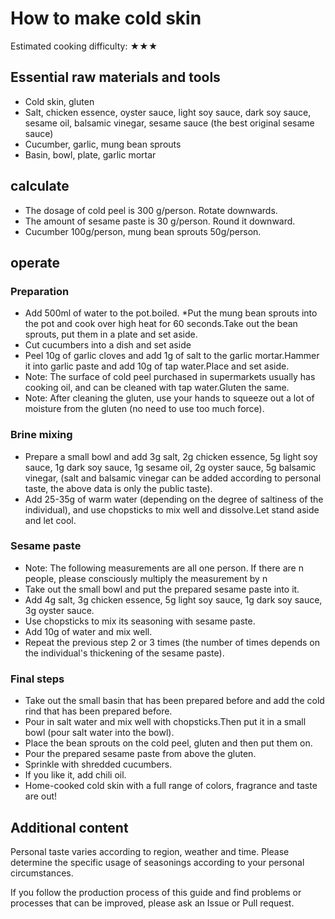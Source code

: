 # How to make cold skin

Estimated cooking difficulty: ★★★

## Essential raw materials and tools

* Cold skin, gluten
* Salt, chicken essence, oyster sauce, light soy sauce, dark soy sauce, sesame oil, balsamic vinegar, sesame sauce (the best original sesame sauce)
* Cucumber, garlic, mung bean sprouts
* Basin, bowl, plate, garlic mortar

## calculate

* The dosage of cold peel is 300 g/person. Rotate downwards.
* The amount of sesame paste is 30 g/person. Round it downward.
* Cucumber 100g/person, mung bean sprouts 50g/person.

## operate

### Preparation

* Add 500ml of water to the pot.boiled.
*Put the mung bean sprouts into the pot and cook over high heat for 60 seconds.Take out the bean sprouts, put them in a plate and set aside.
* Cut cucumbers into a dish and set aside
* Peel 10g of garlic cloves and add 1g of salt to the garlic mortar.Hammer it into garlic paste and add 10g of tap water.Place and set aside.
* Note: The surface of cold peel purchased in supermarkets usually has cooking oil, and can be cleaned with tap water.Gluten the same.
* Note: After cleaning the gluten, use your hands to squeeze out a lot of moisture from the gluten (no need to use too much force).

### Brine mixing

* Prepare a small bowl and add 3g salt, 2g chicken essence, 5g light soy sauce, 1g dark soy sauce, 1g sesame oil, 2g oyster sauce, 5g balsamic vinegar, (salt and balsamic vinegar can be added according to personal taste, the above data is only the public taste).
* Add 25-35g of warm water (depending on the degree of saltiness of the individual), and use chopsticks to mix well and dissolve.Let stand aside and let cool.

### Sesame paste

* Note: The following measurements are all one person. If there are n people, please consciously multiply the measurement by n
* Take out the small bowl and put the prepared sesame paste into it.
* Add 4g salt, 3g chicken essence, 5g light soy sauce, 1g dark soy sauce, 3g oyster sauce.
* Use chopsticks to mix its seasoning with sesame paste.
* Add 10g of water and mix well.
* Repeat the previous step 2 or 3 times (the number of times depends on the individual's thickening of the sesame paste).

### Final steps

* Take out the small basin that has been prepared before and add the cold rind that has been prepared before.
* Pour in salt water and mix well with chopsticks.Then put it in a small bowl (pour salt water into the bowl).
* Place the bean sprouts on the cold peel, gluten and then put them on.
* Pour the prepared sesame paste from above the gluten.
* Sprinkle with shredded cucumbers.
* If you like it, add chili oil.
* Home-cooked cold skin with a full range of colors, fragrance and taste are out!

## Additional content

Personal taste varies according to region, weather and time. Please determine the specific usage of seasonings according to your personal circumstances.

If you follow the production process of this guide and find problems or processes that can be improved, please ask an Issue or Pull request.